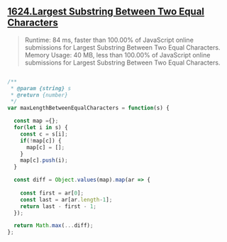 ## [1624.Largest Substring Between Two Equal Characters](https://leetcode.com/problems/largest-substring-between-two-equal-characters/)

>Runtime: 84 ms, faster than 100.00% of JavaScript online submissions for Largest Substring Between Two Equal Characters.
> Memory Usage: 40 MB, less than 100.00% of JavaScript online submissions for Largest Substring Between Two Equal Characters.

```javascript

/**
 * @param {string} s
 * @return {number}
 */
var maxLengthBetweenEqualCharacters = function(s) {

  const map ={};
  for(let i in s) {
    const c = s[i];
    if(!map[c]) {
      map[c] = [];
    }
    map[c].push(i);
  }

  const diff = Object.values(map).map(ar => {
    
    const first = ar[0];
    const last = ar[ar.length-1];
    return last - first - 1;
  });

  return Math.max(...diff);
};
```
